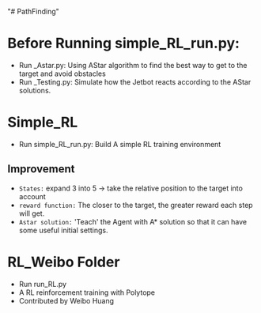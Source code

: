 "# PathFinding" 
# Before Running simple_RL_run.py:
* Run _Astar.py: Using AStar algorithm to find the best way to get to the target and avoid obstacles
* Run _Testing.py: Simulate how the Jetbot reacts according to the AStar solutions. 

# Simple_RL 
* Run simple_RL_run.py: Build A simple RL training environment

## Improvement
* `States:` expand 3 into 5 -> take the relative position to the target into account 
* `reward function:` The closer to the target, the greater reward each step will get. 
* `Astar solution:` 'Teach' the Agent with A* solution so that it can have some useful initial settings. 


# RL_Weibo Folder
* Run run_RL.py 
* A RL reinforcement training with Polytope
* Contributed by Weibo Huang 

